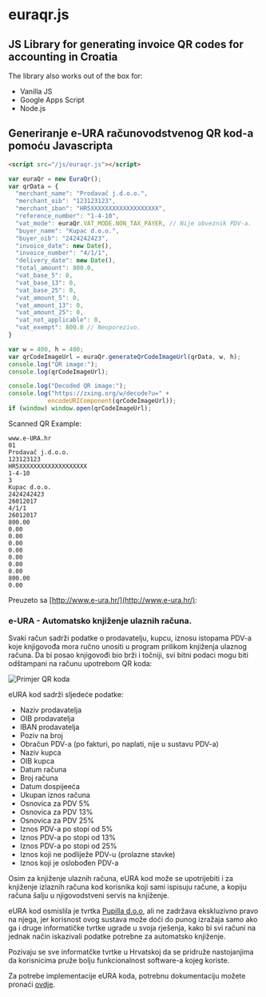 # euraqr.js

## JS Library for generating invoice QR codes for accounting in Croatia

The library also works out of the box for:

* Vanilla JS
* Google Apps Script
* Node.js

## Generiranje e-URA računovodstvenog QR kod-a pomoću Javascripta

```html
<script src="/js/euraqr.js"></script>
```

```javascript
var euraQr = new EuraQr();
var qrData = {
  "merchant_name": "Prodavač j.d.o.o.",
  "merchant_oib": "123123123",
  "merchant_iban": "HR5XXXXXXXXXXXXXXXXXXX",
  "reference_number": "1-4-10",
  "vat_mode": euraQr.VAT_MODE.NON_TAX_PAYER, // Nije obveznik PDV-a.
  "buyer_name": "Kupac d.o.o.",
  "buyer_oib": "2424242423",
  "invoice_date": new Date(),
  "invoice_number": "4/1/1",
  "delivery_date": new Date(),
  "total_amount": 800.0,
  "vat_base_5": 0,
  "vat_base_13": 0,
  "vat_base_25": 0,
  "vat_amount_5": 0,
  "vat_amount_13": 0,
  "vat_amount_25": 0,
  "vat_not_applicable": 0,
  "vat_exempt": 800.0 // Neoporezivo.
}

var w = 400, h = 400;
var qrCodeImageUrl = euraQr.generateQrCodeImageUrl(qrData, w, h);
console.log("QR image:");
console.log(qrCodeImageUrl);

console.log("Decoded QR image:");
console.log("https://zxing.org/w/decode?u=" +
           encodeURIComponent(qrCodeImageUrl));
if (window) window.open(qrCodeImageUrl);
```


Scanned QR Example:
```
www.e-URA.hr
01
Prodavač j.d.o.o.
123123123
HR5XXXXXXXXXXXXXXXXXXX
1-4-10
3
Kupac d.o.o.
2424242423
26012017
4/1/1
26012017
800.00
0.00
0.00
0.00
0.00
0.00
0.00
0.00
800.00
0.00
```

Preuzeto sa [http://www.e-ura.hr/](http://www.e-ura.hr/):

### e-URA - Automatsko knjiženje ulaznih računa.

Svaki račun sadrži podatke o prodavatelju, kupcu, iznosu istopama PDV-a koje
knjigovođa mora ručno unositi u program prilikom knjiženja ulaznog računa.
Da bi posao knjigovođi bio brži i točniji, svi bitni podaci mogu biti odštampani
na računu upotrebom QR koda:

![Primjer QR koda](https://chart.googleapis.com/chart?cht=qr&choe=UTF-8&chld=M&chs=400x400&chl=www.e-URA.hr%0A01%0AProdavac%20j.d.o.o.%0A123123123%0AHR5XXXXXXXXXXXXXXXXXXX%0A1-4-10%0A3%0AKupac%20d.o.o.%0A2424242423%0A27012017%0A4%2F1%2F1%0A27012017%0A800.00%0A0.00%0A0.00%0A0.00%0A0.00%0A0.00%0A0.00%0A0.00%0A800.00%0A0.00%0A)

eURA kod sadrži sljedeće podatke:

* Naziv prodavatelja
* OIB prodavatelja
* IBAN prodavatelja
* Poziv na broj
* Obračun PDV-a (po fakturi, po naplati, nije u sustavu PDV-a)
* Naziv kupca
* OIB kupca
* Datum računa
* Broj računa
* Datum dospijeeća
* Ukupan iznos računa
* Osnovica za PDV 5%
* Osnovica za PDV 13%
* Osnovica za PDV 25%
* Iznos PDV-a po stopi od 5%
* Iznos PDV-a po stopi od 13%
* Iznos PDV-a po stopi od 25%
* Iznos koji ne podliježe PDV-u (prolazne stavke)
* Iznos koji je oslobođen PDV-a

Osim za knjiženje ulaznih računa, eURA kod može se upotrijebiti i za knjiženje
izlaznih računa kod korisnika koji sami ispisuju račune, a kopiju računa šalju u
njigovodstveni servis na knjiženje.

eURA kod osmislila je tvrtka [Pupilla d.o.o](http://www.pupilla.hr/), ali ne
zadržava ekskluzivno pravo na njega, jer korisnost ovog sustava može doći do
punog izražaja samo ako ga i druge informatičke tvrtke ugrade u svoja rješenja,
kako bi svi računi na jednak način iskazivali podatke potrebne za automatsko
knjiženje.

Pozivaju se sve informatčke tvrtke u Hrvatskoj da se pridruže nastojanjima da
korisnicima pruže bolju funkcionalnost software-a kojeg koriste.

Za potrebe implementacije eURA koda, potrebnu dokumentaciju možete pronaći
[ovdje](http://e-ura.hr/Struktura%20podataka%20e-ura.pdf).
